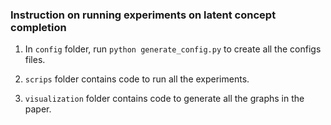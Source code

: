 ### Instruction on running experiments on latent concept completion

1. In `config` folder, run `python generate_config.py` to create all the configs files.

2. `scrips` folder contains code to run all the experiments.

3. `visualization` folder contains code to generate all the graphs in the paper.